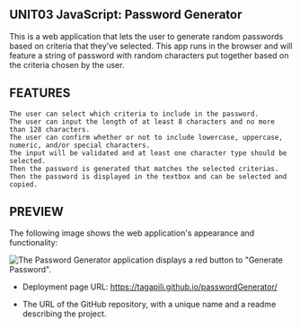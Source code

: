 ## UNIT03 JavaScript: Password Generator

This is a web application that lets the user to generate random passwords based on criteria that they’ve selected. This app runs in the browser and will feature a string of password with random characters put together based 
on the criteria chosen by the user.

## FEATURES
```                                                                             
The user can select which criteria to include in the password.                                              
The user can input the length of at least 8 characters and no more than 128 characters.     
The user can confirm whether or not to include lowercase, uppercase, numeric, and/or special characters.                                                 
The input will be validated and at least one character type should be selected.                                   
Then the password is generated that matches the selected criterias.                   
Then the password is displayed in the textbox and can be selected and copied.        
```

## PREVIEW
The following image shows the web application's appearance and functionality:

![The Password Generator application displays a red button to "Generate Password".](./Assets/03-javascript-homework-demo.png)

* Deployment page URL: https://tagapili.github.io/passwordGenerator/

* The URL of the GitHub repository, with a unique name and a readme describing the project.

